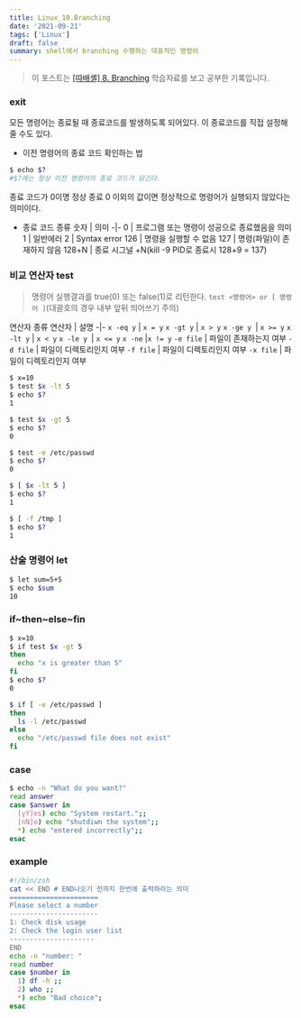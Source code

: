 ```yaml
---
title: Linux_10.Branching
date: '2021-09-21'
tags: ['Linux']
draft: false
summary: shell에서 branching 수행하는 대표적인 명령어
---
```


> 이 포스트는 [[따배셸] 8. Branching](https://www.youtube.com/watch?v=hG9T3K00qiE&list=PLApuRlvrZKog2XlvGJQh9KY8ePCvUG7Je&index=9) 학습자료를 보고 공부한 기록입니다.

### exit

모든 명령어는 종료될 때 종료코드를 발생하도록 되어있다. 이 종료코드를 직접 설정해줄 수도 있다.

- 이전 명령어의 종료 코드 확인하는 법

```sh
$ echo $?
#$?에는 항상 이전 명령어의 종료 코드가 담긴다.
```

종료 코드가 0이명 정상 종료 0 이외의 값이면 정상적으로 명령어가 실행되지 않았다는 의미이다.

- 종료 코드 종류
  숫자 | 의미
  -|-
  0 | 프로그램 또는 명령이 성공으로 종료했음을 의미
  1 | 일반에러
  2 | Syntax error
  126 | 명령을 실행할 수 없음
  127 | 명령(파일)이 존재하지 않음
  128+N | 종료 시그널 +N(kill -9 PID로 종료시 128+9 = 137)

### 비교 연산자 test

> 명령어 실행결과를 true(0) 또는 false(1)로 리턴한다.
> `test <명령어> or [ 명령어 ]`(대괄호의 경우 내부 앞뒤 띄어쓰기 주의)

연산자 종류
연산자 | 설명
-|-
`x -eq y` | `x = y`
`x -gt y` | `x > y`
`x -ge y `| `x >= y`
`x -lt y` | `x < y`
`x -le y `| `x <= y`
`x -ne` |`x != y`
`-e file` | 파일이 존재하는지 여부
`-d file` | 파일이 디렉토리인지 여부
`-f file` | 파일이 디렉토리인지 여부
`-x file` | 파일이 디렉토리인지 여부

```bash
$ x=10
$ test $x -lt 5
$ echo $?
1

$ test $x -gt 5
$ echo $?
0

$ test -e /etc/passwd
$ echo $?
0

$ [ $x -lt 5 ]
$ echo $?
1

$ [ -f /tmp ]
$ echo $?
1
```

### 산술 명령어 let

```bash
$ let sum=5+5
$ echo $sum
10
```

### if~then~else~fin

```bash
$ x=10
$ if test $x -gt 5
then
  echo "x is greater than 5"
fi
$ echo $?
0

$ if [ -e /etc/passwd ]
then
  ls -l /etc/passwd
else
  echo "/etc/passwd file does not exist"
fi
```

### case

```bash
$ echo -n "What do you want?"
read answer
case $answer in
  [yY]es) echo "System restart.";;
  [nN]o) echo "shutdiwn the system";;
  *) echo "entered incorrectly";;
esac
```

### example

```bash
#!/bin/zsh
cat << END # END나오기 전까지 한번에 출력하라는 의미
======================
Please select a number
----------------------
1: Check disk usage
2: Check the login user list
---------------------
END
echo -n "number: "
read number
case $number in
  1) df -h ;;
  2) who ;;
  *) echo "Bad choice";
esac
```
